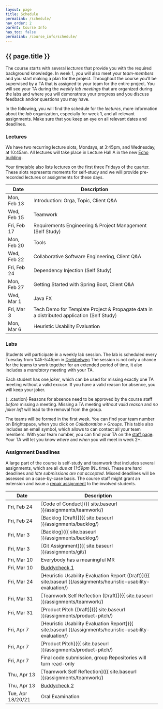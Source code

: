 ```yaml
---
layout: page
title: Schedule
permalink: /schedule/
nav_order: 2
parent: Course Info
has_toc: false
permalink: /course_info/schedule/
---
```


## {{ page.title }}

The course starts with several *lectures* that provide you with the required background knowledge.
In week 1, you will also meet your *team-members* and you start making a plan for the project.
Throughout the course you'll be supervised by a TA that is assigned to your team for the entire project. 
You will see your TA during the *weekly lab meetings* that are organized during the labs and where you will demonstrate your progress and you discuss feedback and/or questions you may have.

In the following, you will find the schedule for the *lectures*, more information about the *lab* organization, especially for week 1, and all relevant assignments.
Make sure that you keep an eye on all relevant dates and deadlines.

### Lectures

We have two recurring lecture slots, Mondays, at 3:45pm, and Wednesday, at 10:45am.
All lectures will take place in Lecture Hall A in the new [Echo building](https://map.tudelftcampus.nl/poi/echo/).

Your [timetable](https://mytimetable.tudelft.nl/schedule) also lists lectures on the first three Fridays of the quarter.
These slots represents moments for self-study and we will provide pre-recorded lectures or assignments for these days.


| Date | Description |
| --- | --- |
| Mon, Feb 13 | Introduction: Orga, Topic, Client Q&A |
| Wed, Feb 15 | Teamwork |
| Fri, Feb 17 | Requirements Engineering & Project Management (Self Study) |
| Mon, Feb 20 | Tools |
| Wed, Feb 22 | Collaborative Software Engineering, Client Q&A |
| Fri, Feb 24 | Dependency Injection (Self Study) |
| Mon, Feb 27 | Getting Started with Spring Boot, Client Q&A |
| Wed, Mar 1 | Java FX |
| Fri, Mar 3 | Tech Demo for Template Project & Propagate data in a distributed application (Self Study) |
| Mon, Mar 6 | Heuristic Usability Evaluation |

### Labs

Students will participate in a weekly lab session.
The lab is scheduled every Tuesday from 1:45-5:45pm in [Drebbelweg](https://spacefinder.tudelft.nl/nl/gebouwen/35-dw/)
The session is not only a chance for the teams to work together for an extended period of time, it also includes a *mandatory* meeting with your TA.

Each student has one *joker*, which can be used for missing exactly one TA meeting without a valid excuse.
If you have a valid reason for absence, you will keep your joker.

{: .caution}
Reasons for absence need to be approved by the course staff *before* missing a meeting.
Missing a TA meeting *without valid reason* and *no joker left* will lead to the removal from the group.

The teams will be formed in the first week.
You can find your team number on Brightspace, when you click on *Collaboration » Groups*.
This table also includes an email symbol, which allows to can contact all your team members.
With your team number, you can find your TA on the [staff page]({{site.baseurl}}/course_info/staff/).
Your TA will let you know *where* and *when* you will meet in week 2+.


### Assignment Deadlines

A large part of the course is self-study and teamwork that includes several assignments, which are all *due at 11:59pm* (NL time).
These are hard deadlines and *late submissions are not accepted*.
Missed deadlines will be assessed on a case-by-case basis.
The course staff might grant an extension and issue a [repair assignment]({{site.baseurl}}/assignments/repair/) to the involved students.

| Date | Description |
| --- | --- |
| Fri, Feb 24 | [Code of Conduct]({{ site.baseurl }}/assignments/teamwork/) |
| Fri, Feb 24 | [Backlog (Draft)]({{ site.baseurl }}/assignments/backlog/) |
| Fri, Mar 3 | [Backlog]({{ site.baseurl }}/assignments/backlog/) |
| Fri, Mar 3 | [Git Assignment]({{ site.baseurl }}/assignments/git/) |
| Fri, Mar 10 | Everybody has a meaningful MR |
| Fri, Mar 10 | [Buddycheck 1](https://brightspace.tudelft.nl/d2l/le/content/499389/viewContent/3091454/View) |
| Fri, Mar 24 | [Heuristic Usability Evaluation Report (Draft)]({{ site.baseurl }}/assignments/heuristic-usability-evaluation/) |
| Fri, Mar 31 | [Teamwork Self Reflection (Draft)]({{ site.baseurl }}/assignments/teamwork/) |
| Fri, Mar 31 | [Product Pitch (Draft)]({{ site.baseurl }}/assignments/product-pitch/) |
| Fri, Apr 7 | [Heuristic Usability Evaluation Report]({{ site.baseurl }}/assignments/heuristic-usability-evaluation/) |
| Fri, Apr 7 | [Product Pitch]({{ site.baseurl }}/assignments/product-pitch/) |
| Fri, Apr 7 | Final code submission, group Repositories will turn read-only |
| Thu, Apr 13 | [Teamwork Self Reflection]({{ site.baseurl }}/assignments/teamwork/) |
| Thu, Apr 13 | [Buddycheck 2](https://brightspace.tudelft.nl/d2l/le/content/499389/viewContent/3091454/View) |
| Tue, Apr 18/20/21 | Oral Examination |

[1]: https://tudelft.zoom.us/j/95383570121?pwd=djZvYnpTNlN6Mkd5T2NBYTNpS0pudz09

